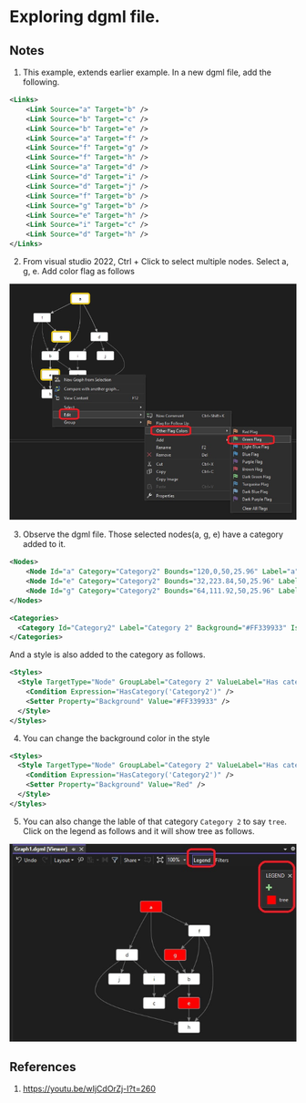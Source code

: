 # Exploring dgml file.

## Notes

1. This example, extends earlier example. In a new dgml file, add the following.

```xml
<Links>
    <Link Source="a" Target="b" />
    <Link Source="b" Target="c" />    
    <Link Source="b" Target="e" />    
    <Link Source="a" Target="f" />    
    <Link Source="f" Target="g" />    
    <Link Source="f" Target="h" />    
    <Link Source="a" Target="d" />    
    <Link Source="d" Target="i" />    
    <Link Source="d" Target="j" />
    <Link Source="f" Target="b" />
    <Link Source="g" Target="b" />    
    <Link Source="e" Target="h" />    
    <Link Source="i" Target="c" />    
    <Link Source="d" Target="h" />
</Links> 
```

2. From visual studio 2022, Ctrl + Click to select multiple nodes. Select a, g, e. Add color flag as follows

![Select And add color flag](images/53_50_SelectAndAddColorFlag.jpg)

3. Observe the dgml file. Those selected nodes(a, g, e) have a category added to it. 

```xml
<Nodes>
    <Node Id="a" Category="Category2" Bounds="120,0,50,25.96" Label="a" />
    <Node Id="e" Category="Category2" Bounds="32,223.84,50,25.96" Label="e" />
    <Node Id="g" Category="Category2" Bounds="64,111.92,50,25.96" Label="g" />
</Nodes>
```

```xml
<Categories>
  <Category Id="Category2" Label="Category 2" Background="#FF339933" IsTag="True" />
</Categories>
```
And a style is also added to the category as follows.
```xml
<Styles>
  <Style TargetType="Node" GroupLabel="Category 2" ValueLabel="Has category">
    <Condition Expression="HasCategory('Category2')" />
    <Setter Property="Background" Value="#FF339933" />
  </Style>
</Styles>
```

4. You can change the background color in the style

```xml
<Styles>
  <Style TargetType="Node" GroupLabel="Category 2" ValueLabel="Has category">
    <Condition Expression="HasCategory('Category2')" />
    <Setter Property="Background" Value="Red" />
  </Style>
</Styles>
```

5. You can also change the lable of that category `Category 2` to say `tree`. Click on the legend as follows and it will show tree as follows.


![Add Legend](images/54_50_ChangeCategoryLabel.jpg)


## References
1. https://youtu.be/wIjCdOrZj-I?t=260
